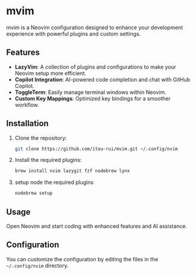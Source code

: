 # mvim

mvim is a Neovim configuration designed to enhance your development experience with powerful plugins and custom settings.

## Features

- **LazyVim**: A collection of plugins and configurations to make your Neovim setup more efficient.
- **Copilot Integration**: AI-powered code completion and chat with GitHub Copilot.
- **ToggleTerm**: Easily manage terminal windows within Neovim.
- **Custom Key Mappings**: Optimized key bindings for a smoother workflow.

## Installation

1. Clone the repository:

   ```sh
   git clone https://github.com/itou-rui/mvim.git ~/.config/nvim
   ```

2. Install the required plugins:

   ```sh
   brew install nvim lazygit fzf nodebrew lynx
   ```

3. setup node the required plugins

   ```sh
   nodebrew setup
   ```

## Usage

Open Neovim and start coding with enhanced features and AI assistance.

## Configuration

You can customize the configuration by editing the files in the `~/.config/nvim` directory.
